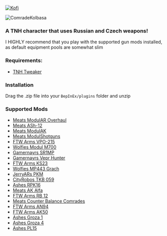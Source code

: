 [![Kofi](https://az743702.vo.msecnd.net/cdn/kofi3.png?v=0)](https://ko-fi.com/devyn_myers)

![ComradeKolbasa](https://i.imgur.com/lR6v0yl.png)

### A TNH character that uses Russian and Czech weapons!
I HIGHLY recommend that you play with the supported gun mods installed, as default equipment pools are somewhat slim

### Requirements:
- [TNH Tweaker](https://github.com/devyndamonster/TakeAndHoldTweaker)

### Installation
Drag the .zip file into your `BepInEx/plugins` folder and unzip

### Supported Mods
- [Meats ModulAR Overhaul](https://h3vr.thunderstore.io/package/Meat_banono/Meats_ModulAR/)
- [Meats ASh-12](https://h3vr.thunderstore.io/package/Meat_banono/Meats_ASh12/)
- [Meats ModulAK](https://h3vr.thunderstore.io/package/Meat_banono/Meats_ModulAK/)
- [Meats ModulShotguns](https://h3vr.thunderstore.io/package/Meat_banono/Meats_ModulShotguns/)
- [FTW Arms VPO-215](https://h3vr.thunderstore.io/package/Andrew_FTW/FTW_Arms_VPO215/)
- [Wolfies Modul M700](https://h3vr.thunderstore.io/package/Not_Wolfie/Modul_M700/)
- [Gamernayrs SR1MP](https://h3vr.thunderstore.io/package/nayr31/SR1MP/)
- [Gamernayrs Vepr Hunter](https://h3vr.thunderstore.io/package/nayr31/VeprHunter/)
- [FTW Arms KS23](https://h3vr.thunderstore.io/package/Andrew_FTW/FTW_Arms_KS_23/)
- [Wolfies MP443 Grach](https://h3vr.thunderstore.io/package/Not_Wolfie/MP443_Grach/)
- [JerryARs PKM](https://h3vr.thunderstore.io/package/JerryAr/PKM/)
- [CityRobos TKB 059](https://h3vr.thunderstore.io/package/cityrobo/TKB_059/)
- [Ashes RPK16](https://h3vr.thunderstore.io/package/fsce/Ashes_ModulRPK16/)
- [Meats AK Alfa](https://h3vr.thunderstore.io/package/Meat_banono/Meats_Alfa_AK/)
- [FTW Arms RB 12](https://h3vr.thunderstore.io/package/Andrew_FTW/FTW_Arms_RB_12_Shotgun/)
- [Meats Counter Balance Comrades](https://h3vr.thunderstore.io/package/Meat_banono/Meats_CounterBalancedComrades/)
- [FTW Arms AN94](https://h3vr.thunderstore.io/package/Andrew_FTW/FTW_Arms_AN94/)
- [FTW Arms AK50](https://h3vr.thunderstore.io/package/Andrew_FTW/FTW_Arms_AK50_Lite/)
- [Ashes Groza 1](https://h3vr.thunderstore.io/package/fsce/Ash_Groza1/)
- [Ashes Groza 4](https://h3vr.thunderstore.io/package/fsce/Ashes_Groza4/)
- [Ashes PL15](https://h3vr.thunderstore.io/package/fsce/Ashes_PL15/)
